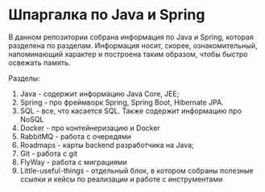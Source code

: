 # Шпаргалка по Java и Spring
В данном репозитории собрана информация по Java и Spring, которая разделена по разделам.
Информация носит, скорее, ознакомительный, напоминающий характер и построена таким образом, чтобы быстро освежать память.

Разделы:
1. Java - содержит информацию Java Core, JEE;
2. Spring - про фреймворк Spring, Spring Boot, Hibernate JPA.
3. SQL - все, что касается SQL. Также содержит информацию про NoSQL
5. Docker - про контейнеризацию и Docker
6. RabbitMQ - работа с очередями
8. Roadmaps - карты backend разработчика на Java;
9. Git - работа с git
10. FlyWay - работа с миграциями 
11. Little-useful-things - отдельный блок, в котором собраны полезные ссылки и кейсы по реализации и работе с инструментами
